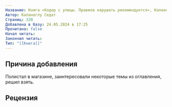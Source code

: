 ```yaml
---
Название: Книга «Кодер с улицы. Правила нарушать рекомендуется», Капаноглу Седат
Автор: Капаноглу Седат
Страниц: 320
Добавлена в базу: 24.05.2024 в 17:25
Прочитана: false
Начал читать: 
Закончил читать: 
Тип: "[[Книга]]"
---
```

## Причина добавления

Полистал в магазине, заинтересовали некоторые темы из оглавления, решил взять.

## Рецензия
